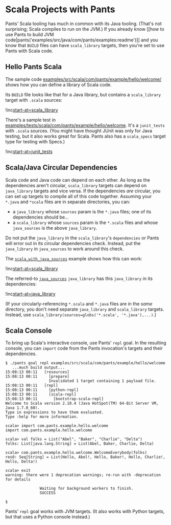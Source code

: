 Scala Projects with Pants
=========================

Pants' Scala tooling has much in common with its Java tooling. (That's
not surprising; Scala compiles to run on the JVM.) If you already know
[[how to use Pants to build JVM code|pants('examples/src/java/com/pants/examples:readme')]]
 and you know that
`BUILD` files can have <a xref="bdict_scala_library">`scala_library`</a> targets,
then you're set to use Pants with Scala code.

Hello Pants Scala
-----------------

The sample code
[examples/src/scala/com/pants/example/hello/welcome/](https://github.com/pantsbuild/pants/blob/master/examples/src/scala/com/pants/example/hello/welcome/)
shows how you can define a library of Scala code.

Its `BUILD` file looks like that for a Java library, but contains a
`scala_library` target with `.scala` sources:

!inc[start-at=scala_library](hello/welcome/BUILD)

There's a sample test in
[examples/tests/scala/com/pants/example/hello/welcome](https://github.com/pantsbuild/pants/tree/master/examples/tests/scala/com/pants/example/hello/welcome).
It's a <a xref="bdict_junit_tests">`junit_tests`</a> with `.scala` sources.
(You might have thought JUnit was only for Java testing, but it also works great
for Scala. Pants also has a
<a xref="bdict_scala_specs">`scala_specs`</a> target type for testing with
Specs.)

!inc[start-at=junit_tests](../../../../../tests/scala/com/pants/example/hello/welcome/BUILD)

Scala/Java Circular Dependencies
--------------------------------

Scala code and Java code can depend on each other. As long as the dependencies aren't circular,
`scala_library` targets can depend on `java_library` targets and vice versa. If the dependencies
*are* circular, you can set up targets to compile all of this code together. Assuming your `*.java`
and `*scala` files are in separate directories, you can:

-   a `java_library` whose `sources` param is the `*.java` files; one of its
    dependencies should be...
-   a `scala_library` whose `sources` param is the `*.scala` files and
    whose `java_sources` is the above `java_library`.

Do not put the `java_library` in the `scala_library`'s `dependencies` or Pants will error out in its
circular dependencies check. Instead, put the `java_library` in `java_sources` to work around this
check.

The [`scala_with_java_sources`](https://github.com/pantsbuild/pants/tree/master/examples/src/scala/com/pants/example/scala_with_java_sources)
example shows how this can work:

!inc[start-at=scala_library](scala_with_java_sources/BUILD)

The referred-to
[`java_sources`](https://github.com/pantsbuild/pants/tree/master/examples/src/java/com/pants/examples/java_sources/BUILD)
`java_library` has this `java_library` in its dependencies:

!inc[start-at=java_library](../../../../java/com/pants/examples/java_sources/BUILD)

(If your circularly-referencing `*.scala` and `*.java` files are in the *same* directory, you don't
need separate `java_library` and `scala_library` targets. Instead, use
`scala_library(sources=globs('*.scala', '*.java'),...)`.)

Scala Console
-------------

To bring up Scala's interactive console, use Pants'
<a xref="gref_goal_repl">`repl`</a> goal.
In the resulting console, you can `import` code from the Pants invocation's
targets and their dependencies.

    $ ./pants goal repl examples/src/scala/com/pants/example/hello/welcome
       ...much build output...
    15:08:13 00:11   [resources]
    15:08:13 00:11     [prepare]
                       Invalidated 1 target containing 1 payload file.
    15:08:13 00:11   [repl]
    15:08:13 00:11     [python-repl]
    15:08:13 00:11     [scala-repl]
    15:08:13 00:11       [bootstrap-scala-repl]
    Welcome to Scala version 2.10.4 (Java HotSpot(TM) 64-Bit Server VM, Java 1.7.0_60).
    Type in expressions to have them evaluated.
    Type :help for more information.

    scala> import com.pants.example.hello.welcome
    import com.pants.example.hello.welcome

    scala> val folks = List("Abel", "Baker", "Charlie", "Delta")
    folks: List[java.lang.String] = List(Abel, Baker, Charlie, Delta)

    scala> com.pants.example.hello.welcome.WelcomeEverybody(folks)
    res0: Seq[String] = List(Hello, Abel!, Hello, Baker!, Hello, Charlie!, Hello, Delta!)

    scala> exit
    warning: there were 1 deprecation warnings; re-run with -deprecation for details

                   Waiting for background workers to finish.
                   SUCCESS

    $

Pants' `repl` goal works with JVM targets. (It also works with Python targets, but that uses a
Python console instead.)